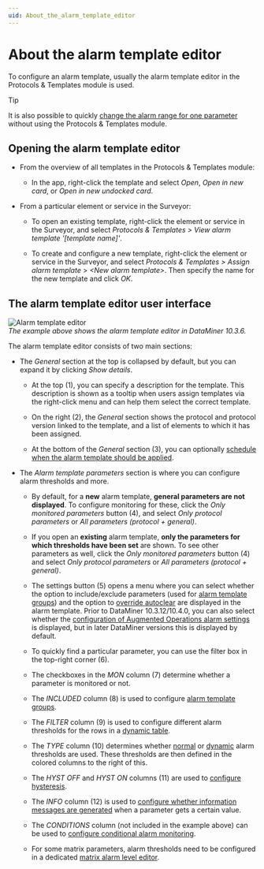 ```yaml
---
uid: About_the_alarm_template_editor
---
```


# About the alarm template editor

To configure an alarm template, usually the alarm template editor in the Protocols & Templates module is used.

> [!TIP]
> It is also possible to quickly [change the alarm range for one parameter](xref:Changing_the_alarm_range_for_one_parameter) without using the Protocols & Templates module.

## Opening the alarm template editor

- From the overview of all templates in the Protocols & Templates module:

  - In the app, right-click the template and select *Open*, *Open in new card*, or *Open in new undocked card*.

- From a particular element or service in the Surveyor:

  - To open an existing template, right-click the element or service in the Surveyor, and select *Protocols & Templates \> View alarm template '\[template name\]'*.

  - To create and configure a new template, right-click the element or service in the Surveyor, and select *Protocols & Templates \> Assign alarm template* > *\<New alarm template>*. Then specify the name for the new template and click *OK*.

## The alarm template editor user interface

![Alarm template editor](~/dataminer/images/AlarmTemplateEditor.png)<br>
*The example above shows the alarm template editor in DataMiner 10.3.6.*

The alarm template editor consists of two main sections:

- The *General* section at the top is collapsed by default, but you can expand it by clicking *Show details*.

  - At the top (1), you can specify a description for the template. This description is shown as a tooltip when users assign templates via the right-click menu and can help them select the correct template.

  - On the right (2), the *General* section shows the protocol and protocol version linked to the template, and a list of elements to which it has been assigned.

  - At the bottom of the *General* section (3), you can optionally [schedule when the alarm template should be applied](xref:Scheduling_an_alarm_template).

- The *Alarm template parameters* section is where you can configure alarm thresholds and more.

  - By default, for a **new** alarm template, **general parameters are not displayed**. To configure monitoring for these, click the *Only monitored parameters* button (4), and select *Only protocol parameters* or *All parameters (protocol + general)*.

  - If you open an **existing** alarm template, **only the parameters for which thresholds have been set** are shown. To see other parameters as well, click the *Only monitored parameters* button (4) and select *Only protocol parameters* or *All parameters (protocol + general)*.

  - The settings button (5) opens a menu where you can select whether the option to include/exclude parameters (used for [alarm template groups](xref:Alarm_template_groups)) and the option to [override autoclear](xref:Setting_the_autoclear_option_in_alarm_template) are displayed in the alarm template. Prior to DataMiner 10.3.12/10.4.0, you can also select whether the [configuration of Augmented Operations alarm settings](xref:Configuring_anomaly_detection_alarms) is displayed, but in later DataMiner versions this is displayed by default.

  - To quickly find a particular parameter, you can use the filter box in the top-right corner (6).

  - The checkboxes in the *MON* column (7) determine whether a parameter is monitored or not.

  - The *INCLUDED* column (8) is used to configure [alarm template groups](xref:Alarm_template_groups).

  - The *FILTER* column (9) is used to configure different alarm thresholds for the rows in a [dynamic table](xref:Configuring_normal_alarm_thresholds#configuring-alarm-thresholds-for-dynamic-table-parameters).

  - The *TYPE* column (10) determines whether [normal](xref:Configuring_normal_alarm_thresholds) or [dynamic](xref:Configuring_dynamic_alarm_thresholds) alarm thresholds are used. These thresholds are then defined in the colored columns to the right of this.

  - The *HYST OFF* and *HYST ON* columns (11) are used to [configure hysteresis](xref:Configuring_alarm_hysteresis).

  - The *INFO* column (12) is used to [configure whether information messages are generated](xref:Configuring_alarm_template_information_message) when a parameter gets a certain value.

  - The *CONDITIONS* column (not included in the example above) can be used to [configure conditional alarm monitoring](xref:Using_conditions_in_an_alarm_template).

  - For some matrix parameters, alarm thresholds need to be configured in a dedicated [matrix alarm level editor](xref:Configuring_normal_alarm_thresholds#configuring-alarm-thresholds-for-matrix-parameters).
